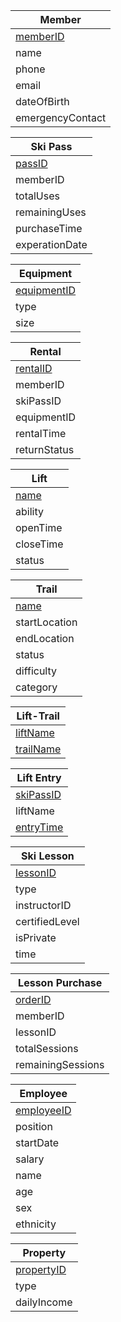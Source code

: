 | Member           |
| ---------------- |
| <u>memberID</u>  |
| name             |
| phone            |
| email            |
| dateOfBirth      |
| emergencyContact |

| Ski Pass       |
| -------------- |
| <u>passID</u>  |
| memberID       |
| totalUses      |
| remainingUses  |
| purchaseTime   |
| experationDate |

| Equipment          |
| ------------------ |
| <u>equipmentID</u> |
| type               |
| size               |

| Rental          |
| --------------- |
| <u>rentalID</u> |
| memberID        |
| skiPassID       |
| equipmentID     |
| rentalTime      |
| returnStatus    |

| Lift        |
| ----------- |
| <u>name</u> |
| ability     |
| openTime    |
| closeTime   |
| status      |

| Trail         |
| ------------- |
| <u>name</u>   |
| startLocation |
| endLocation   |
| status        |
| difficulty    |
| category      |

| Lift-Trail       |
| ---------------- |
| <u>liftName</u>  |
| <u>trailName</u> |

| Lift Entry       |
| ---------------- |
| <u>skiPassID</u> |
| liftName         |
| <u>entryTime</u> |

| Ski Lesson      |
| --------------- |
| <u>lessonID</u> |
| type            |
| instructorID    |
| certifiedLevel  |
| isPrivate       |
| time            |

| Lesson Purchase   |
| ----------------- |
| <u>orderID</u>    |
| memberID          |
| lessonID          |
| totalSessions     |
| remainingSessions |

| Employee          |
| ----------------- |
| <u>employeeID</u> |
| position          |
| startDate         |
| salary            |
| name              |
| age               |
| sex               |
| ethnicity         |

| Property               |
| ---------------------- |
| <u>propertyID</u>      |
| type                   |
| dailyIncome            |

